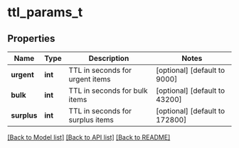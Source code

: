 # ttl_params_t

## Properties
Name | Type | Description | Notes
------------ | ------------- | ------------- | -------------
**urgent** | **int** | TTL in seconds for urgent items | [optional] [default to 9000]
**bulk** | **int** | TTL in seconds for bulk items | [optional] [default to 43200]
**surplus** | **int** | TTL in seconds for surplus items | [optional] [default to 172800]

[[Back to Model list]](../README.md#documentation-for-models) [[Back to API list]](../README.md#documentation-for-api-endpoints) [[Back to README]](../README.md)


